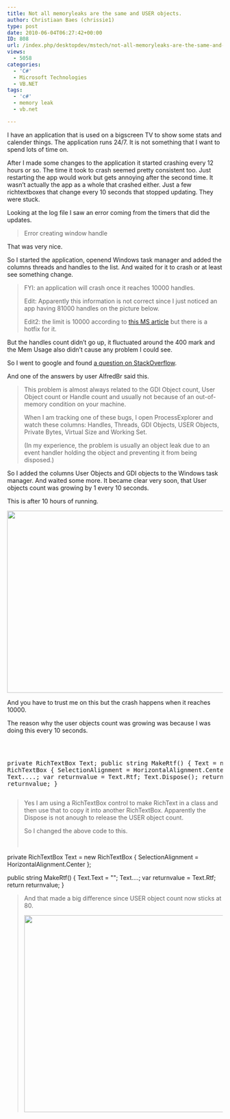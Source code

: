 ```yaml
---
title: Not all memoryleaks are the same and USER objects.
author: Christiaan Baes (chrissie1)
type: post
date: 2010-06-04T06:27:42+00:00
ID: 808
url: /index.php/desktopdev/mstech/not-all-memoryleaks-are-the-same-and-use/
views:
  - 5058
categories:
  - 'C#'
  - Microsoft Technologies
  - VB.NET
tags:
  - 'c#'
  - memory leak
  - vb.net

---
```

I have an application that is used on a bigscreen TV to show some stats and calender things. The application runs 24/7. It is not something that I want to spend lots of time on.

After I made some changes to the application it started crashing every 12 hours or so. The time it took to crash seemed pretty consistent too. Just restarting the app would work but gets annoying after the second time. It wasn&#8217;t actually the app as a whole that crashed either. Just a few richtextboxes that change every 10 seconds that stopped updating. They were stuck.

Looking at the log file I saw an error coming from the timers that did the updates. 

> Error creating window handle

That was very nice.

So I started the application, openend Windows task manager and added the columns threads and handles to the list. And waited for it to crash or at least see something change.

> <span class="MT_red">FYI: an application will crash once it reaches 10000 handles.</p> 
> 
> <p>
>   Edit: Apparently this information is not correct since I just noticed an app having 81000 handles on the picture below.
> </p>
> 
> <p>
>   Edit2: the limit is 10000 according to <a href="http://support.microsoft.com/kb/327699">this MS article</a> but there is a hotfix for it.</span>
> </p></blockquote> 
> 
> <p>
>   But the handles count didn&#8217;t go up, it fluctuated around the 400 mark and the Mem Usage also didn&#8217;t cause any problem I could see.
> </p>
> 
> <p>
>   So I went to google and found <a href="http://stackoverflow.com/questions/222649/winforms-issue-error-creating-window-handle">a question on StackOverflow</a>.
> </p>
> 
> <p>
>   And one of the answers by user AlfredBr said this.
> </p>
> 
> <blockquote>
>   <p>
>     This problem is almost always related to the GDI Object count, User Object count or Handle count and usually not because of an out-of-memory condition on your machine.
>   </p>
>   
>   <p>
>     When I am tracking one of these bugs, I open ProcessExplorer and watch these columns: Handles, Threads, GDI Objects, USER Objects, Private Bytes, Virtual Size and Working Set.
>   </p>
>   
>   <p>
>     (In my experience, the problem is usually an object leak due to an event handler holding the object and preventing it from being disposed.)
>   </p>
> </blockquote>
> 
> <p>
>   So I added the columns User Objects and GDI objects to the Windows task manager. And waited some more. It became clear very soon, that User objects count was growing by 1 every 10 seconds.
> </p>
> 
> <p>
>   This is after 10 hours of running.
> </p>
> 
> <div class="image_block">
>   <img src="https://lessthandot.z19.web.core.windows.net/wp-content/uploads/blogs/DesktopDev/Userobjects1.png" alt="" title="" width="589" height="424" />
> </div>
> 
> <p>
>   And you have to trust me on this but the crash happens when it reaches 10000.
> </p>
> 
> <p>
>   The reason why the user objects count was growing was because I was doing this every 10 seconds.
> </p>
> 
> <pre lang="vbnet">
private RichTextBox Text;
public string MakeRtf()
{
  Text = new RichTextBox
  {
    SelectionAlignment = HorizontalAlignment.Center
  };
  Text....;
  var returnvalue = Text.Rtf;
  Text.Dispose();
  return returnvalue;
}</pre>
> 
> <p>
>   Yes I am using a RichTextBox control to make RichText in a class and then use that to copy it into another RichTextBox. Apparently the Dispose is not anough to release the USER object count.
> </p>
> 
> <p>
>   So I changed the above code to this.
> </p>
> 
> <pre lang="vbnet">
private RichTextBox Text = new RichTextBox
  {
    SelectionAlignment = HorizontalAlignment.Center
  };

public string MakeRtf()
{
  Text.Text = "";
  Text....;
  var returnvalue = Text.Rtf;
  return returnvalue;
}</pre>
> 
> <p>
>   And that made a big difference since USER object count now sticks at 80.
> </p>
> 
> <div class="image_block">
>   <img src="https://lessthandot.z19.web.core.windows.net/wp-content/uploads/blogs/DesktopDev/Userobject2.png" alt="" title="" width="727" height="459" />
> </div>